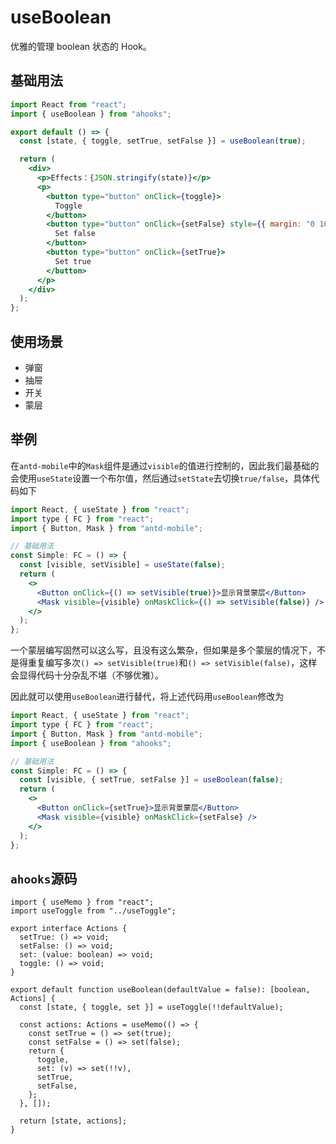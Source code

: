 # useBoolean

优雅的管理 boolean 状态的 Hook。

## 基础用法

```jsx
import React from "react";
import { useBoolean } from "ahooks";

export default () => {
  const [state, { toggle, setTrue, setFalse }] = useBoolean(true);

  return (
    <div>
      <p>Effects：{JSON.stringify(state)}</p>
      <p>
        <button type="button" onClick={toggle}>
          Toggle
        </button>
        <button type="button" onClick={setFalse} style={{ margin: "0 16px" }}>
          Set false
        </button>
        <button type="button" onClick={setTrue}>
          Set true
        </button>
      </p>
    </div>
  );
};
```

## 使用场景

- 弹窗
- 抽屉
- 开关
- 蒙层

## 举例

在`antd-mobile`中的`Mask`组件是通过`visible`的值进行控制的，因此我们最基础的会使用`useState`设置一个布尔值，然后通过`setState`去切换`true/false`，具体代码如下

```jsx
import React, { useState } from "react";
import type { FC } from "react";
import { Button, Mask } from "antd-mobile";

// 基础用法
const Simple: FC = () => {
  const [visible, setVisible] = useState(false);
  return (
    <>
      <Button onClick={() => setVisible(true)}>显示背景蒙层</Button>
      <Mask visible={visible} onMaskClick={() => setVisible(false)} />
    </>
  );
};
```

一个蒙层编写固然可以这么写，且没有这么繁杂，但如果是多个蒙层的情况下，不是得重复编写多次`() => setVisible(true)`和`() => setVisible(false)`，这样会显得代码十分杂乱不堪（不够优雅）。

因此就可以使用`useBoolean`进行替代，将上述代码用`useBoolean`修改为

```jsx
import React, { useState } from "react";
import type { FC } from "react";
import { Button, Mask } from "antd-mobile";
import { useBoolean } from "ahooks";

// 基础用法
const Simple: FC = () => {
  const [visible, { setTrue, setFalse }] = useBoolean(false);
  return (
    <>
      <Button onClick={setTrue}>显示背景蒙层</Button>
      <Mask visible={visible} onMaskClick={setFalse} />
    </>
  );
};
```

## `ahooks`源码

```tsx
import { useMemo } from "react";
import useToggle from "../useToggle";

export interface Actions {
  setTrue: () => void;
  setFalse: () => void;
  set: (value: boolean) => void;
  toggle: () => void;
}

export default function useBoolean(defaultValue = false): [boolean, Actions] {
  const [state, { toggle, set }] = useToggle(!!defaultValue);

  const actions: Actions = useMemo(() => {
    const setTrue = () => set(true);
    const setFalse = () => set(false);
    return {
      toggle,
      set: (v) => set(!!v),
      setTrue,
      setFalse,
    };
  }, []);

  return [state, actions];
}
```
